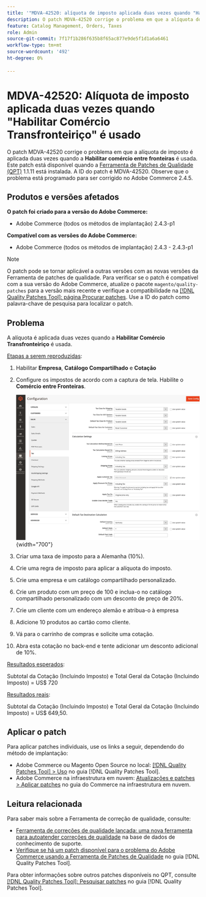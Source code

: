 ```yaml
---
title: '"MDVA-42520: alíquota de imposto aplicada duas vezes quando "Habilitar Comércio Transfronteiriço" é usado"'
description: O patch MDVA-42520 corrige o problema em que a alíquota do imposto é aplicada duas vezes quando a opção **Ativar comércio transfronteiriço** é usada. Este patch está disponível quando a [Ferramenta de correções de qualidade (QPT)](https://experienceleague.adobe.com/en/docs/commerce-knowledge-base/kb/announcements/commerce-announcements/magento-quality-patches-released-new-tool-to-self-serve-quality-patches) 1.1.11 está instalada. A ID do patch é MDVA-42520. Observe que o problema está programado para ser corrigido no Adobe Commerce 2.4.5.
feature: Catalog Management, Orders, Taxes
role: Admin
source-git-commit: 7f17f1b286f635b8f65ac877e9de5f1d1a6a6461
workflow-type: tm+mt
source-wordcount: '492'
ht-degree: 0%

---
```


# MDVA-42520: Alíquota de imposto aplicada duas vezes quando &quot;Habilitar Comércio Transfronteiriço&quot; é usado

O patch MDVA-42520 corrige o problema em que a alíquota de imposto é aplicada duas vezes quando a **Habilitar comércio entre fronteiras** é usada. Este patch está disponível quando a [Ferramenta de Patches de Qualidade (QPT)](https://experienceleague.adobe.com/en/docs/commerce-knowledge-base/kb/announcements/commerce-announcements/magento-quality-patches-released-new-tool-to-self-serve-quality-patches) 1.1.11 está instalada. A ID do patch é MDVA-42520. Observe que o problema está programado para ser corrigido no Adobe Commerce 2.4.5.

## Produtos e versões afetados

**O patch foi criado para a versão do Adobe Commerce:**

* Adobe Commerce (todos os métodos de implantação) 2.4.3-p1

**Compatível com as versões do Adobe Commerce:**

* Adobe Commerce (todos os métodos de implantação) 2.4.3 - 2.4.3-p1

>[!NOTE]
>
>O patch pode se tornar aplicável a outras versões com as novas versões da Ferramenta de patches de qualidade. Para verificar se o patch é compatível com a sua versão do Adobe Commerce, atualize o pacote `magento/quality-patches` para a versão mais recente e verifique a compatibilidade na [[!DNL Quality Patches Tool]: página Procurar patches](https://experienceleague.adobe.com/en/docs/commerce-knowledge-base/kb/announcements/commerce-announcements/magento-quality-patches-released-new-tool-to-self-serve-quality-patches). Use a ID do patch como palavra-chave de pesquisa para localizar o patch.

## Problema

A alíquota é aplicada duas vezes quando a **Habilitar Comércio Transfronteiriço** é usada.

<u>Etapas a serem reproduzidas</u>:

1. Habilitar **Empresa**, **Catálogo Compartilhado** e **Cotação**
1. Configure os impostos de acordo com a captura de tela. Habilite o **Comércio entre Fronteiras**.

   ![configurações de imposto](/help/assets/tools/tax_settings_1.png){width="700"}

1. Criar uma taxa de imposto para a Alemanha (10%).
1. Crie uma regra de imposto para aplicar a alíquota do imposto.
1. Crie uma empresa e um catálogo compartilhado personalizado.
1. Crie um produto com um preço de 100 e inclua-o no catálogo compartilhado personalizado com um desconto de preço de 20%.
1. Crie um cliente com um endereço alemão e atribua-o à empresa
1. Adicione 10 produtos ao cartão como cliente.
1. Vá para o carrinho de compras e solicite uma cotação.
1. Abra esta cotação no back-end e tente adicionar um desconto adicional de 10%.

<u>Resultados esperados</u>:

Subtotal da Cotação (Incluindo Imposto) e Total Geral da Cotação (Incluindo Imposto) = US$ 720

<u>Resultados reais</u>:

Subtotal da Cotação (Incluindo Imposto) e Total Geral da Cotação (Incluindo Imposto) = US$ 649,50.

## Aplicar o patch

Para aplicar patches individuais, use os links a seguir, dependendo do método de implantação:

* Adobe Commerce ou Magento Open Source no local: [[!DNL Quality Patches Tool] > Uso](/help/tools/quality-patches-tool/usage.md) no guia [!DNL Quality Patches Tool].
* Adobe Commerce na infraestrutura em nuvem: [Atualizações e patches > Aplicar patches](https://experienceleague.adobe.com/docs/commerce-cloud-service/user-guide/develop/upgrade/apply-patches.html) no guia do Commerce na infraestrutura em nuvem.

## Leitura relacionada

Para saber mais sobre a Ferramenta de correção de qualidade, consulte:

* [Ferramenta de correções de qualidade lançada: uma nova ferramenta para autoatender correções de qualidade](https://experienceleague.adobe.com/en/docs/commerce-knowledge-base/kb/announcements/commerce-announcements/magento-quality-patches-released-new-tool-to-self-serve-quality-patches) na base de dados de conhecimento de suporte.
* [Verifique se há um patch disponível para o problema do Adobe Commerce usando a Ferramenta de Patches de Qualidade](/help/tools/quality-patches-tool/patches-available-in-qpt/check-patch-for-magento-issue-with-magento-quality-patches.md) no guia [!DNL Quality Patches Tool].

Para obter informações sobre outros patches disponíveis no QPT, consulte [[!DNL Quality Patches Tool]: Pesquisar patches](https://experienceleague.adobe.com/tools/commerce-quality-patches/index.html) no guia [!DNL Quality Patches Tool].
